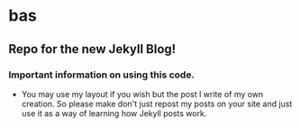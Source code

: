 # bas
## Repo for the new Jekyll Blog! 

### Important information on using this code.

- You may use my layout if you wish but the post I write of my own creation. So please make
don't just repost my posts on your site and just use it as a way of learning how Jekyll posts work.  